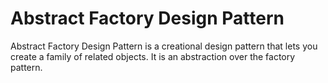 # Abstract Factory Design Pattern
Abstract Factory Design Pattern is a creational design pattern that lets you create a family of related objects. It is an abstraction over the factory pattern.